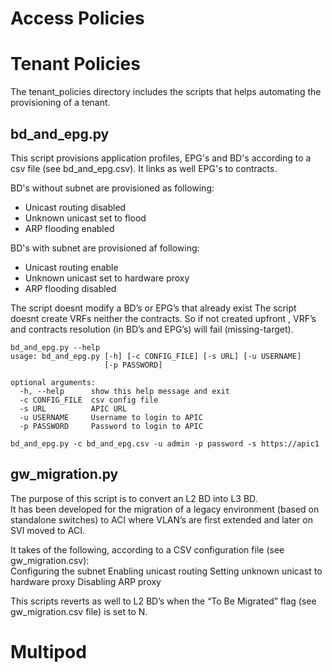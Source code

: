 # Access Policies




# Tenant Policies

The tenant_policies directory includes the scripts that helps automating the provisioning of a tenant.


## bd_and_epg.py 

This script provisions application profiles, EPG's and BD's according to a csv file (see bd_and_epg.csv). It links as well EPG's to contracts.

BD's without subnet are provisioned as following:
* Unicast routing disabled
* Unknown unicast set to flood
* ARP flooding enabled

BD's with subnet are provisioned af following:
* Unicast routing enable
* Unknown unicast set to hardware proxy
* ARP flooding disabled

The script doesnt modify a BD’s or EPG’s that already exist
The script doesnt create VRFs neither the contracts. So if not created upfront , VRF’s and contracts resolution (in BD’s and EPG’s) will fail (missing-target).

```
bd_and_epg.py --help
usage: bd_and_epg.py [-h] [-c CONFIG_FILE] [-s URL] [-u USERNAME]
                     [-p PASSWORD]

optional arguments:
  -h, --help      show this help message and exit
  -c CONFIG_FILE  csv config file
  -s URL          APIC URL
  -u USERNAME     Username to login to APIC
  -p PASSWORD     Password to login to APIC
  
bd_and_epg.py -c bd_and_epg.csv -u admin -p password -s https://apic1  
```


## gw_migration.py
The purpose of this script is to convert an L2 BD into L3 BD.  
It has been developed for the migration of a legacy environment (based on standalone switches) to ACI where VLAN’s are first extended and later on SVI moved to ACI.  

It takes of the following, according to a CSV configuration file (see gw_migration.csv):  
Configuring the subnet
Enabling unicast routing
Setting unknown unicast to hardware proxy
Disabling ARP proxy 

This scripts reverts as well to L2 BD’s when the “To Be Migrated” flag (see gw_migration.csv file) is set to N. 

# Multipod
